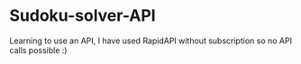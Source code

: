 # Sudoku-solver-API
Learning to use an API, I have used RapidAPI without subscription so no API calls possible :)
